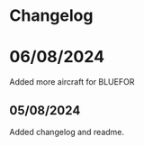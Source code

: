 # Changelog

# 06/08/2024
Added more aircraft for BLUEFOR

## 05/08/2024
Added changelog and readme.